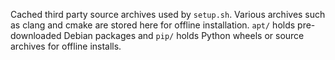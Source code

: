 Cached third party source archives used by `setup.sh`.
Various archives such as clang and cmake are stored here for offline installation.
`apt/` holds pre-downloaded Debian packages and `pip/` holds
Python wheels or source archives for offline installs.
